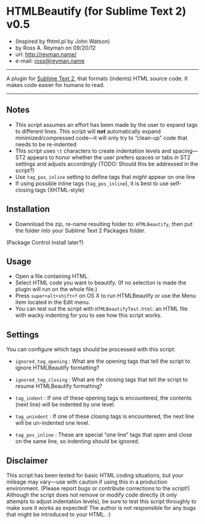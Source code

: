 # HTMLBeautify (for Sublime Text 2) v0.5
* (Inspired by fhtml.pl by John Watson)
* by Ross A. Reyman on 09/20/12
* url:			http://reyman.name/
* e-mail:		ross@reyman.name

---

A plugin for [Sublime Text 2](http://sublimetext.com/2), that formats (indents) HTML source code.
It makes code easier for humans to read.

---

## Notes
* This script assumes an effort has been made by the user to expand tags to different lines. This script will **not**  automatically expand minimized/compressed code—it will only try to “clean-up” code that needs to be re-indented
* This script uses `\t` characters to create indentation levels and spacing—ST2 appears to honor whether the user prefers spaces or tabs in ST2 settings and adjusts accordingly (TODO: Should this be addressed in the script?)
* Use `tag_pos_inline` setting to define tags that _might_ appear on one line
* If using possible inline tags (`tag_pos_inline`), it is best to use self-closing tags (XHTML-style)

## Installation

* Downnload the zip, re-name resulting folder to: `HTMLBeautify`, then put the folder into your Sublime Text 2 Packages folder.

(Package Control Install later?)

## Usage
* Open a file containing HTML.
* Select HTML code you want to beautify. (If no selection is made the plugin will run on the whole file.)
* Press `super+alt+shift+f` on OS X to run HTMLBeautify or use the Menu item located in the Edit menu.
* You can test out the script with `HTMLBeautifyTest.html`: an HTML file with wacky indenting for you to see how this script works.

## Settings

You can configure which tags should be processed with this script:

* `ignored_tag_opening` : What are the opening tags that tell the script to ignore HTMLBeautify formatting?
* `ignored_tag_closing` : What are the closing tags that tell the script to resume HTMLBeautify formatting?

* `tag_indent` : If one of these opening tags is encountered, the contents (next line) will be indented by one level.
* `tag_unindent` : If one of these closing tags is encountered, the next line will be un-indented one level.

* `tag_pos_inline` : These are special “one line” tags that open and close on the same line, so indenting should be ignored.

## Disclaimer
This script has been tested for basic HTML coding situations, but your mileage may vary—use with caution if using this in a production environment. (Please report bugs or contribute corrections to the script!) Although the script does not remove or modify code directly (it only attempts to adjust indentation levels), be sure to test this script throughly to make sure it works as expected! The author is not responsible for any bugs that might be introduced to your HTML. :)

